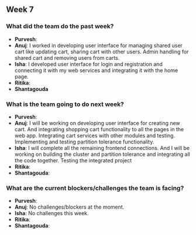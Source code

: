 ## Week 7

### What did the team do the past week?
* **Purvesh**: 
* **Anuj**: I worked in developing user interface for managing shared user cart like updating cart, sharing cart with other users. Admin handling for shared cart and removing users from carts.
* **Isha**: I developed user interface for login and registration and connecting it with my web services and integrating it with the home page. 
* **Ritika**: 
* **Shantagouda** 

### What is the team going to do next week?
* **Purvesh**: 
* **Anuj**: I will be working on developing user interface for creating new cart. And integrating shopping cart functionality to all the pages in the web app. Integrating cart services with other modules and testing. Implementing and testing partition tolerance functionality.
* **Isha**: I will complete all the remaining frontend connections. And I will be working on building the cluster and partition tolerance and integrating all the code together. Testing the integrated project
* **Ritika**: 
* **Shantagouda**: 

### What are the current blockers/challenges the team is facing?
* **Purvesh**: 
* **Anuj**: No challenges/blockers at the moment.
* **Isha**: No challenges this week.
* **Ritika**: 
* **Shantagouda**: 
